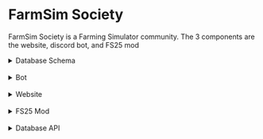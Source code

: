 # FarmSim Society

FarmSim Society is a Farming Simulator community. The 3 components are the website, discord bot, and FS25 mod

<details>
<summary>Database Schema</summary>

- users
    - id INTEGER PRIMARY KEY
    - username STRING
    - discord_id INTEGER
    - join_date DATETIME DEFAULT DATETIME NOW
    - admin BOOLEAN DEFAULT FALSE
    - farm_manager BOOLEAN DEFAULT FALSE
    - balance INTEGER DEFAULT 10000
- servers
    - id INTEGER PRIMARY KEY
    - ip STRING
    - name STRING
    - map STRING
- user_servers
    - user_id INTEGER FOREIGN KEY REFERENCES users(id)
    - server_id INTEGER FOREIGN KEY REFERENCES servers(id)
    - PRIMARY KEY (user_id, server_id)
- properties
    - id INTEGER PRIMARY KEY
    - property_id INTEGER
    - server_id INTEGER FOREIGN KEY servers(id)
    - user_id INTEGER FOREIGN KEY users(id)
    - image STRING
    - size INTEGER
    - price INTEGER
- auction
    - id INTEGER PRIMARY KEY
    - server_id INTEGER FOREIGN KEY REFERENCES servers(id)
    - property_id INTEGER FOREIGN KEY REFERENCES properties(id)
    - cost INTEGER

</details>

<br/>

<details>
<summary>Bot</summary>

The bot component of the community

<details>
<summary>Bot commands</summary>

- ## Economy
    - /bank - Shows users bank account
    - /transfer player user \<username\> amount \<amount\>
    - /transfer server

</details>

<br/>

<details>
<summary>Alembic commands</summary>

```shell
# Create new database revision
alembic revision --autogenerate -m "Description"

# Migrate to new revision
alembic upgrade head

# View history
alembic history
```

</details>

<br/>

<details>
<summary>Requirements</summary>

- aiohappyeyeballs==2.4.3
- aiohttp==3.11.8
- aiosignal==1.3.1
- alembic==1.14.0
- async-timeout==5.0.1
- attrs==24.2.0
- blinker==1.9.0
- certifi==2024.8.30
- charset-normalizer==3.4.0
- click==8.1.7
- discord.py==2.4.0
- Flask==3.1.0
- frozenlist==1.5.0
- greenlet==3.1.1
- idna==3.10
- itsdangerous==2.2.0
- Jinja2==3.1.4
- Mako==1.3.6
- MarkupSafe==3.0.2
- multidict==6.1.0
- propcache==0.2.0
- PyMySQL==1.1.1
- python-dotenv==1.0.1
- requests==2.32.3
- SQLAlchemy==2.0.36
- typing_extensions==4.12.2
- urllib3==2.2.3
- websockets==14.1
- Werkzeug==3.1.3
- yarl==1.18.0

</details>

<br/>

<details>
<summary>Todo</summary>

- Log every command run
    - To channel
    - More verbose
- Add more detail to help command

</details>
</details>

<br/>

<details>
<summary>Website</summary>

The website component of the community

<details>
<summary>Todo</summary>

- Add notification system
    - auction house
    - fix dark mode toggle bar on main
- Auto Auction
- Add assets page

</details>

</details>

<br/>

<details>
<summary>FS25 Mod</summary>

The FS25 mod component of the community

<details>
<summary>Todo</summary>


</details>

</details>

<br/>

<details>
<summary>Database API</summary>

The Database package being used for the server and the bot

<details>
<summary>Todo</summary>

- Add remove_user method
- Make ServerRepository methods
- Make AuctionRepository methods
</details>

<details>
<summary>Docs</summary>

``` python
Class Database
    get_session()

session = from app import session

class UserRepository()
    create_user(session, username, discord_id, admin: False)
    get_user_by_discord_id(session, discord_id)
    get_user_by_id(session, user_id)
    add_money(session, discord_id, amount)
    remove_money(session, discord_id, amount)
    update_username(session, discord_id, username)
    remove_user(session, discord_id)

class AuctionRepository
    create_auction(session, server_id, property_id)
    get_auction_by_id(session, auction_id)
    get_all_auctions(session)
    set_cost(session, cost)

class ServerRepository
    create_server(session, ip, name, map)
    get_server_by_id(session, server_id)
    set_ip(session, server_id, ip)
    set_map(session, server_id, map)
    
class PropertyRepository
    create_property(session, server_id, user_id, property_number, image, size)
    get_property_by_number(session, server_id, property_number)
    set_user(session, server_id, property_number, user_id)
    set_image(session, server_id, property_number, image)
    set_size(session, server_id, property_number, size)
```
</details>

</details>
